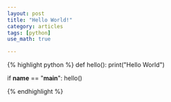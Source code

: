 ```yaml
---
layout: post
title: "Hello World!"
category: articles
tags: [python]
use_math: true

---
```


{% highlight python %}
def hello():
  print("Hello World")

if __name__ == "__main__":
  hello()

{% endhighlight %}
